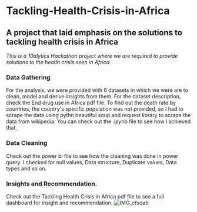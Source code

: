 # Tackling-Health-Crisis-in-Africa
## A project that laid emphasis on the solutions to tackling health crisis in Africa 
*This is a 10alytics Hackathon project where we are required to provide solutions to the health crisis seen in Africa.*
### Data Gathering
For the analysis, we were provided with 6 datasets in which we were are to clean, model and derive insights from them. For the dataset description, check the End drug use in Africa pdf file. 
To find out the death rate by countries, the country's specific population was not provided, so I had to scrape the data using pythn beautiful soup and request library to scrape the data from wikipedia. You can check out the .ipynb file to see how I achieved that.
### Data Cleaning 
Check out the power bi file to see how the cleaning was done in power query. I checked for null values, Data structure, Duplicate values, Data types and so on.
### Insights and Recommendation. 
Check out the Tackling Health Crisis in Africa pdf file to see a full dashboard for insight and recommendation. 
![IMG_cfsqab](https://user-images.githubusercontent.com/103338741/213326496-2595c42f-45fd-4a25-9901-2d81fa9ae360.jpg)
